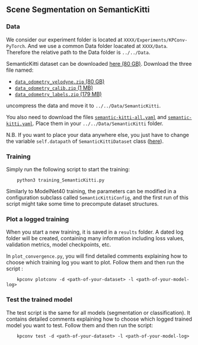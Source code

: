 
## Scene Segmentation on SemanticKitti

### Data

We consider our experiment folder is located at `XXXX/Experiments/KPConv-PyTorch`. And we use a common Data folder
loacated at `XXXX/Data`. Therefore the relative path to the Data folder is `../../Data`.

SemanticKitti dataset can be downloaded <a href="http://semantic-kitti.org/dataset.html#download">here (80 GB)</a>.
Download the three file named:
 * [`data_odometry_velodyne.zip` (80 GB)](http://www.cvlibs.net/download.php?file=data_odometry_velodyne.zip)
 * [`data_odometry_calib.zip` (1 MB)](http://www.cvlibs.net/download.php?file=data_odometry_calib.zip)
 * [`data_odometry_labels.zip` (179 MB)](http://semantic-kitti.org/assets/data_odometry_labels.zip)

uncompress the data and move it to `../../Data/SemanticKitti`.

You also need to download the files
[`semantic-kitti-all.yaml`](https://github.com/PRBonn/semantic-kitti-api/blob/master/config/semantic-kitti-all.yaml)
and
[`semantic-kitti.yaml`](https://github.com/PRBonn/semantic-kitti-api/blob/master/config/semantic-kitti.yaml).
Place them in your `../../Data/SemanticKitti` folder.

N.B. If you want to place your data anywhere else, you just have to change the variable
`self.datapath` of `SemanticKittiDataset` class ([here](https://github.com/HuguesTHOMAS/KPConv-PyTorch/blob/c32e6ce94ed34a3dd9584f98d8dc0be02535dfb4/datasets/SemanticKitti.py#L65)).

### Training

Simply run the following script to start the training:

        python3 training_SemanticKitti.py

Similarly to ModelNet40 training, the parameters can be modified in a configuration subclass called `SemanticKittiConfig`, and the first run of this script might take some time to precompute dataset structures.


### Plot a logged training

When you start a new training, it is saved in a `results` folder. A dated log folder will be created, containing many information including loss values, validation metrics, model checkpoints, etc.

In `plot_convergence.py`, you will find detailed comments explaining how to choose which training log you want to plot. Follow them and then run the script :

        kpconv plotconv -d <path-of-your-dataset> -l <path-of-your-model-log>


### Test the trained model

The test script is the same for all models (segmentation or classification). It contains detailed comments explaining how to choose which logged trained model you want to test. Follow them and then run the script:

        kpconv test -d <path-of-your-dataset> -l <path-of-your-model-log>

